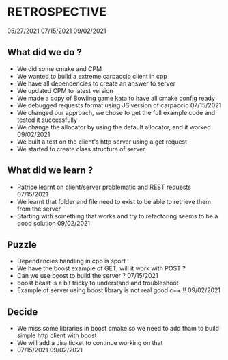 # RETROSPECTIVE

05/27/2021
07/15/2021
09/02/2021

## What did we do ?
- We did some cmake and CPM
- We wanted to build a extreme carpaccio client in cpp
- We have all dependencies to create an answer to server
- We updated CPM to latest version
- We made a copy of Bowling game kata to have all cmake config ready
- We debugged requests format using JS version of carpaccio
07/15/2021
- We changed our approach, we chose to get the full example code and tested it successfully
- We change the allocator by using the default allocator, and it worked
09/02/2021
- We built a test on the client's http server using a get request
- We started to create class structure of server

## What did we learn ?
- Patrice learnt on client/server problematic and REST requests
07/15/2021
- We learnt that folder and file need to exist to be able to retrieve them from the server
- Starting with something that works and try to refactoring seems to be a good solution
09/02/2021

## Puzzle
- Dependencies handling in cpp is sport !
- We have the boost example of GET, will it work with POST ?
- Can we use boost to build the server ?
07/15/2021
- boost beast is a bit tricky to understand and troubleshoot
- Example of server using boost library is not real good c++ !!
09/02/2021

## Decide
- We miss some libraries in boost cmake so we need to add tham to build simple http client with boost
- We will add a Jira ticket to continue working on that
- 07/15/2021
09/02/2021
